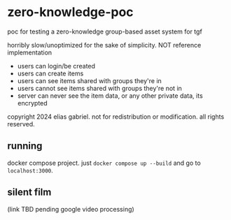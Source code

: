 # zero-knowledge-poc

poc for testing a zero-knowledge group-based asset system for tgf

horribly slow/unoptimized for the sake of simplicity. NOT reference implementation

- users can login/be created
- users can create items
- users can see items shared with groups they're in
- users cannot see items shared with groups they're not in
- server can never see the item data, or any other private data, its encrypted

copyright 2024 elias gabriel. not for redistribution or modification. all rights reserved.

## running

docker compose project. just `docker compose up --build` and go to `localhost:3000`.

## silent film

(link TBD pending google video processing)

